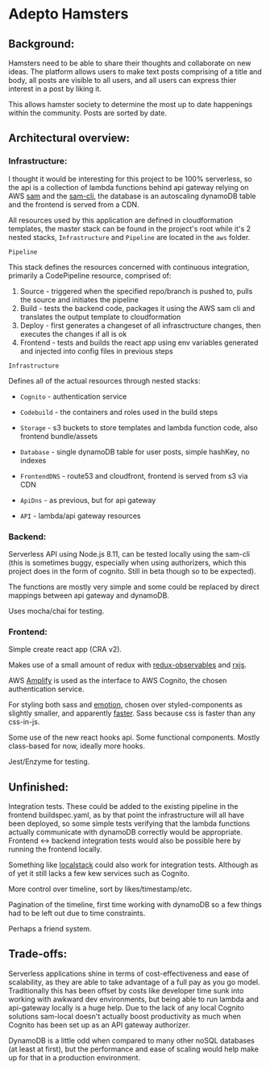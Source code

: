 # Adepto Hamsters

## Background:
  Hamsters need to be able to share their thoughts and collaborate on new ideas. The platform allows users to make text
  posts comprising of a title and body, all posts are visible to all users, and all users can express thier
  interest in a post by liking it.
  
  This allows hamster society to determine the most up to date happenings within the community.
  Posts are sorted by date.
  
## Architectural overview:

### Infrastructure:

  I thought it would be interesting for this project to be 100% serverless, so the api is a collection of lambda functions behind
  api gateway relying on AWS [sam](https://github.com/awslabs/serverless-application-model) and the 
  [sam-cli](https://github.com/awslabs/aws-sam-cli), the database is an autoscaling dynamoDB table and the frontend is served
  from a CDN.
    
  All resources used by this application are defined in cloudformation templates, the master stack can be found in the
  project's root while it's 2 nested stacks, `Infrastructure` and `Pipeline` are located in the `aws` folder.
  
  `Pipeline`
  
  This stack defines the resources concerned with continuous integration, primarily a CodePipeline resource, comprised of:
  1. Source - triggered when the specified repo/branch is pushed to, pulls the source and initiates the pipeline
  2. Build - tests the backend code, packages it using the AWS sam cli and translates the output template to cloudformation
  3. Deploy - first generates a changeset of all infrasctructure changes, then executes the changes if all is ok
  4. Frontend - tests and builds the react app using env variables generated and injected into config files in previous steps
  
  `Infrastructure`
  
  Defines all of the actual resources through nested stacks:
  - `Cognito` - authentication service
    
  - `Codebuild` - the containers and roles used in the build steps
    
  - `Storage` - s3 buckets to store templates and lambda function code, also frontend bundle/assets
  
  - `Database` - single dynamoDB table for user posts, simple hashKey, no indexes 
  
  - `FrontendDNS` - route53 and cloudfront, frontend is served from s3 via CDN
  
  - `ApiDns` - as previous, but for api gateway
  
  - `API` - lambda/api gateway resources
  
### Backend:

  Serverless API using Node.js 8.11, can be tested locally using the sam-cli (this is sometimes buggy, especially when using
  authorizers, which this project does in the form of cognito. Still in beta though so to be expected).
  
  The functions are mostly very simple and some could be replaced by direct mappings between api gateway and dynamoDB.
  
  Uses mocha/chai for testing.

### Frontend:

  Simple create react app (CRA v2).
  
  Makes use of a small amount of redux with [redux-observables](https://redux-observable.js.org) and [rxjs](http://reactivex.io).
  
  AWS [Amplify](https://aws-amplify.github.io/docs/js/react) is used as the interface to AWS Cognito, the chosen authentication service.
  
  For styling both sass and [emotion](https://emotion.sh/docs/introduction), chosen over styled-components as slightly
  smaller, and apparently [faster](https://github.com/jsjoeio/styled-components-vs-emotion).
  Sass because css is faster than any css-in-js.
  
  Some use of the new react hooks api. Some functional components. Mostly class-based for now, ideally more hooks.
  
  Jest/Enzyme for testing.

## Unfinished:
  
  Integration tests. These could be added to the existing pipeline in the frontend buildspec.yaml, as by that point the infrastructure
  will all have been deployed, so some simple tests verifying that the lambda functions actually communicate with dynamoDB correctly
  would be appropriate. Frontend <-> backend integration tests would also be possible here by running the frontend locally.
  
  Something like [localstack](https://github.com/localstack/localstack) could also work for integration tests. Although as of yet
  it still lacks a few kew services such as Cognito.
  
  More control over timeline, sort by likes/timestamp/etc.
  
  Pagination of the timeline, first time working with dynamoDB so a few things had to be left out due to time constraints.
  
  Perhaps a friend system.
  
## Trade-offs:

  Serverless applications shine in terms of cost-effectiveness and ease of scalability, as they are able to take advantage
  of a full pay as you go model. Traditionally this has been offset by costs like developer time sunk into working with
  awkward dev environments, but being able to run lambda and api-gateway locally is a huge help.
  Due to the lack of any local Cognito solutions sam-local doesn't actually boost productivity as much when Cognito has been set up
  as an API gateway authorizer.

  DynamoDB is a little odd when compared to many other noSQL databases (at least at first), but the performance
  and ease of scaling would help make up for that in a production environment.

